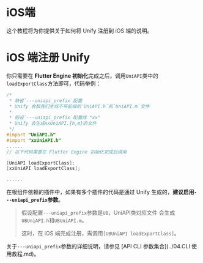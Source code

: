 # iOS端

这个教程将为你提供关于如何将 Unify 注册到 iOS 端的说明。

# iOS 端注册 Unify

你只需要在 <strong>Flutter Engine 初始化</strong>完成之后，调用`UniAPI`类中的`loadExportClass`方法即可，代码举例：

```objectivec
/*
 * 缺省`---uniapi_prefix`配置
 * Unify 会帮我们生成不带前缀的`UniAPI.h`和`UniAPI.m`文件
 * 
 * 假设`---uniapi_prefix`配置成 "xx"
 * Unify 会生成xxUniAPI.{h,m}的文件
 */
#import "UniAPI.h"
#import "xxUniAPI.h"
......
// 以下代码需要在 Flutter Engine 初始化完成后调用

[UniAPI loadExportClass];
[xxUniAPI loadExportClass];

......
```

在根组件依赖的插件中，如果有多个插件的代码是通过 Unify 生成的，**建议启用`---uniapi_prefix`参数**。
 
> 假设配置`---uniapi_prefix`参数是`UB`，UniAPI类对应文件 会生成`UBUniAPI.h`和`UBUniAPI.m`。
> 
> 这时，在 iOS 端完成注册，需调用`[UBUniAPI loadExportClass]`。



关于`---uniapi_prefix`参数的详细说明，请参见 [API CLI 参数集合](../04.CLI 使用教程.md)。